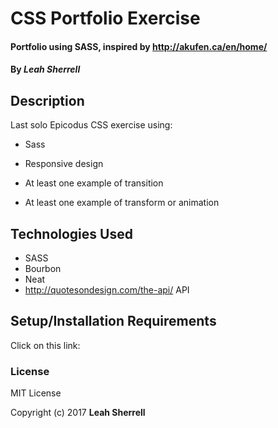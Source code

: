 # CSS Portfolio Exercise

#### Portfolio using SASS, inspired by http://akufen.ca/en/home/

#### By *Leah Sherrell*

## Description

Last solo Epicodus CSS exercise using:

  - Sass

  - Responsive design

  - At least one example of transition

  - At least one example of transform or animation


## Technologies Used
 - SASS
 - Bourbon
 - Neat
 - http://quotesondesign.com/the-api/ API

## Setup/Installation Requirements

Click on this link:

### License

MIT License

Copyright (c) 2017 **Leah Sherrell**
